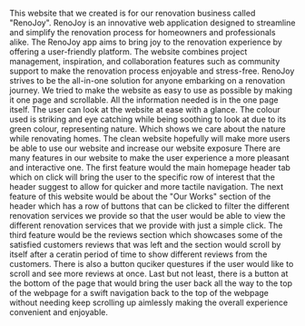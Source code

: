 This website that we created is for our renovation business called "RenoJoy". RenoJoy is an innovative web application designed to streamline and simplify the renovation process for homeowners and professionals alike.
The RenoJoy app aims to bring joy to the renovation experience by offering a user-friendly platform. The website combines project management, inspiration, and collaboration features such as community support to make the 
renovation process enjoyable and stress-free. RenoJoy strives to be the all-in-one solution for anyone embarking on a renovation journey. We tried to make the website as easy to use as possible by making it one page and 
scrollable. All the information needed is in the one page itself. The user can look at the website at ease with a glance. The colour used is striking and eye catching while being soothing to look at due to its green colour,
representing nature. Which shows we care about the nature while renovating homes. The clean website hopefully will make more users be able to use our website and increase our website exposure
There are many features in our website to make the user experience a more pleasant and interactive one. 
The first feature would the main homepage header tab which on click will bring the user to the specific row of interest that the header suggest to allow for quicker and more tactile navigation. 
The next feature of this website would be about the "Our Works" section of the header which has a row of buttons that can be clicked to filter the different renovation services we provide so that the user would be able to view the different renovation services that we provide with just a simple click.
The third feature would be the reviews section which showcases some of the satisfied customers reviews that was left and the section would scroll by itself after a ceratin period of time to show different reviews from the customers. There is also a button quciker questures if the user would like to scroll and see more reviews at once.
Last but not least, there is a button at the bottom of the page that would bring the user back all the way to the top of the webpage for a swift navigation back to the top of the webpage without needing keep scrolling up aimlessly making the overall experience convenient and enjoyable.
